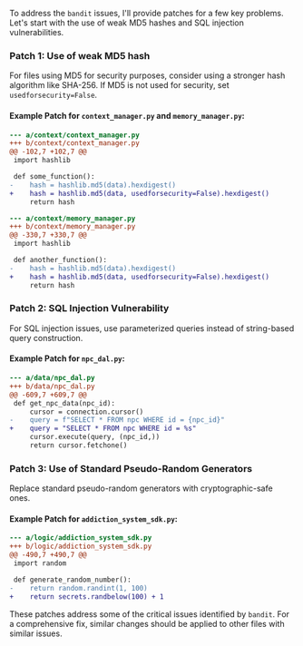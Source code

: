 To address the `bandit` issues, I'll provide patches for a few key problems. Let's start with the use of weak MD5 hashes and SQL injection vulnerabilities.

### Patch 1: Use of weak MD5 hash

For files using MD5 for security purposes, consider using a stronger hash algorithm like SHA-256. If MD5 is not used for security, set `usedforsecurity=False`.

#### Example Patch for `context_manager.py` and `memory_manager.py`:

```diff
--- a/context/context_manager.py
+++ b/context/context_manager.py
@@ -102,7 +102,7 @@
 import hashlib

 def some_function():
-    hash = hashlib.md5(data).hexdigest()
+    hash = hashlib.md5(data, usedforsecurity=False).hexdigest()
     return hash

--- a/context/memory_manager.py
+++ b/context/memory_manager.py
@@ -330,7 +330,7 @@
 import hashlib

 def another_function():
-    hash = hashlib.md5(data).hexdigest()
+    hash = hashlib.md5(data, usedforsecurity=False).hexdigest()
     return hash
```

### Patch 2: SQL Injection Vulnerability

For SQL injection issues, use parameterized queries instead of string-based query construction.

#### Example Patch for `npc_dal.py`:

```diff
--- a/data/npc_dal.py
+++ b/data/npc_dal.py
@@ -609,7 +609,7 @@
 def get_npc_data(npc_id):
     cursor = connection.cursor()
-    query = f"SELECT * FROM npc WHERE id = {npc_id}"
+    query = "SELECT * FROM npc WHERE id = %s"
     cursor.execute(query, (npc_id,))
     return cursor.fetchone()
```

### Patch 3: Use of Standard Pseudo-Random Generators

Replace standard pseudo-random generators with cryptographic-safe ones.

#### Example Patch for `addiction_system_sdk.py`:

```diff
--- a/logic/addiction_system_sdk.py
+++ b/logic/addiction_system_sdk.py
@@ -490,7 +490,7 @@
 import random

 def generate_random_number():
-    return random.randint(1, 100)
+    return secrets.randbelow(100) + 1
```

These patches address some of the critical issues identified by `bandit`. For a comprehensive fix, similar changes should be applied to other files with similar issues.
